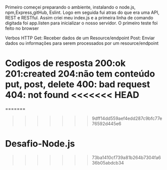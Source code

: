Primeiro começei preparando o ambiente, instalando o node.js, npm,Express,gitHub, Eslint.
Logo em seguida fui atras do que era uma API, REST e RESTful.
Assim criei meu index.js e a primeira linha de comando digitada foi app.listen para inicializar o nosso servidor.
O primeiro teste foi feito no browser


Verbos HTTP
Get: Receber dados de um Resource/endpoint
Post: Enviar dados ou informações para serem processados por um resource/endpoint



Codigos de resposta
200:ok
201:created
204:não tem conteúdo put, post, delete
400: bad request
404: not found
<<<<<<< HEAD
=======
=======
>>>>>>> 9dff14dd559aef4edd287c9bfc77e76592d445e6

# Desafio-Node.js

> > > > > > > 73ba1410cf739a81b264b7304fa636b05abdcb34
